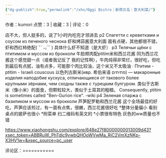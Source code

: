 ```yaml
---
{"dg-publish":true,"permalink":"/xhs/Oggi Bistro｜新荷兰岛｜意大利菜/"}
---
```


作者：kumori
点赞：3   |   收藏：3   |   评论：0

店不大，但人挺多的，说了1小时内吃完才领进去
p2 Спагетти с креветками и соусом из печеного чеснока 虾和烤蒜酱意大利面 面有点硬，其他都很不错，虾和西红柿绝配( ﻿˶﻿´﹃`˵﻿ ) 具体什么虾不知道（是大虾）
p3 Телячьи щёки с птитимом и муссом из брокколи 牛脸颊肉配ptitim米和西兰花酱 同为西兰花酱这个感觉甜一点（或者我记反了 我的记性啊），牛肉炖得非常烂，很好吃，但吃到最后有点腻，油有点多，可能那个肉比较油，这个米又不太吸油
· Птитим - ptitim - Israeli couscous 以色列古斯米(ивр. ‏希伯来语 פתיתים‏‎) — макаронные изделия наподобие кускуса, отличающиеся от такового более крупными зёрнами, чем сходны также с турецким булгуром. 类似于古斯米（像小米）的面食，但颗粒较大，类似于土耳其的粗粮。
Consequently, ptitim is sometimes called "Ben-Gurion rice". -wiki
p4 Зеленая спаржа с базиликом и муссом из брокколи 芦笋配罗勒和西兰花酱 这个全场最佳的好吃，芦笋应该煎过，有一面有点焦，很嫩，西兰花酱很好吃
*整体分量偏小 看别桌点的披萨也很小
*附菜单 扫二维码有英文的
*小票很有特色 灰色的ww质量也不错

https://www.xiaohongshu.com/explore/648e27f80000000013009d43?xsec_token=ABBRuW_PhTdjc9vwbQHOoWVwMa_RiC2VmXzNKp-X3HV1w=&xsec_source=pc_user

评论区：===========

